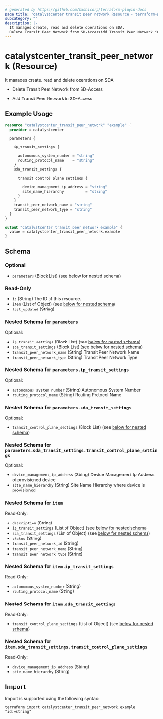 ```yaml
---
# generated by https://github.com/hashicorp/terraform-plugin-docs
page_title: "catalystcenter_transit_peer_network Resource - terraform-provider-catalystcenter"
subcategory: ""
description: |-
  It manages create, read and delete operations on SDA.
  Delete Transit Peer Network from SD-AccessAdd Transit Peer Network in SD-Access
---
```


# catalystcenter_transit_peer_network (Resource)

It manages create, read and delete operations on SDA.

- Delete Transit Peer Network from SD-Access

- Add Transit Peer Network in SD-Access

## Example Usage

```terraform
resource "catalystcenter_transit_peer_network" "example" {
  provider = catalystcenter

  parameters {

    ip_transit_settings {

      autonomous_system_number = "string"
      routing_protocol_name    = "string"
    }
    sda_transit_settings {

      transit_control_plane_settings {

        device_management_ip_address = "string"
        site_name_hierarchy          = "string"
      }
    }
    transit_peer_network_name = "string"
    transit_peer_network_type = "string"
  }
}

output "catalystcenter_transit_peer_network_example" {
  value = catalystcenter_transit_peer_network.example
}
```

<!-- schema generated by tfplugindocs -->
## Schema

### Optional

- `parameters` (Block List) (see [below for nested schema](#nestedblock--parameters))

### Read-Only

- `id` (String) The ID of this resource.
- `item` (List of Object) (see [below for nested schema](#nestedatt--item))
- `last_updated` (String)

<a id="nestedblock--parameters"></a>
### Nested Schema for `parameters`

Optional:

- `ip_transit_settings` (Block List) (see [below for nested schema](#nestedblock--parameters--ip_transit_settings))
- `sda_transit_settings` (Block List) (see [below for nested schema](#nestedblock--parameters--sda_transit_settings))
- `transit_peer_network_name` (String) Transit Peer Network Name
- `transit_peer_network_type` (String) Transit Peer Network Type

<a id="nestedblock--parameters--ip_transit_settings"></a>
### Nested Schema for `parameters.ip_transit_settings`

Optional:

- `autonomous_system_number` (String) Autonomous System Number
- `routing_protocol_name` (String) Routing Protocol Name


<a id="nestedblock--parameters--sda_transit_settings"></a>
### Nested Schema for `parameters.sda_transit_settings`

Optional:

- `transit_control_plane_settings` (Block List) (see [below for nested schema](#nestedblock--parameters--sda_transit_settings--transit_control_plane_settings))

<a id="nestedblock--parameters--sda_transit_settings--transit_control_plane_settings"></a>
### Nested Schema for `parameters.sda_transit_settings.transit_control_plane_settings`

Optional:

- `device_management_ip_address` (String) Device Management Ip Address of provisioned device
- `site_name_hierarchy` (String) Site Name Hierarchy where device is provisioned




<a id="nestedatt--item"></a>
### Nested Schema for `item`

Read-Only:

- `description` (String)
- `ip_transit_settings` (List of Object) (see [below for nested schema](#nestedobjatt--item--ip_transit_settings))
- `sda_transit_settings` (List of Object) (see [below for nested schema](#nestedobjatt--item--sda_transit_settings))
- `status` (String)
- `transit_peer_network_id` (String)
- `transit_peer_network_name` (String)
- `transit_peer_network_type` (String)

<a id="nestedobjatt--item--ip_transit_settings"></a>
### Nested Schema for `item.ip_transit_settings`

Read-Only:

- `autonomous_system_number` (String)
- `routing_protocol_name` (String)


<a id="nestedobjatt--item--sda_transit_settings"></a>
### Nested Schema for `item.sda_transit_settings`

Read-Only:

- `transit_control_plane_settings` (List of Object) (see [below for nested schema](#nestedobjatt--item--sda_transit_settings--transit_control_plane_settings))

<a id="nestedobjatt--item--sda_transit_settings--transit_control_plane_settings"></a>
### Nested Schema for `item.sda_transit_settings.transit_control_plane_settings`

Read-Only:

- `device_management_ip_address` (String)
- `site_name_hierarchy` (String)

## Import

Import is supported using the following syntax:

```shell
terraform import catalystcenter_transit_peer_network.example "id:=string"
```
